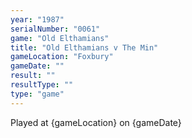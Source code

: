 ```yaml
---
year: "1987"
serialNumber: "0061" 
game: "Old Elthamians"
title: "Old Elthamians v The Min"
gameLocation: "Foxbury"
gameDate: ""
result: ""
resultType: ""
type: "game"
---
```


Played at {gameLocation} on {gameDate} 